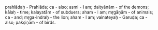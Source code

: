 prahlādaḥ - Prahlāda; ca - also; asmi - I am; daityānām - of the demons; kālaḥ - time; kalayatām - of subduers; aham - I am; mṛgāṇām - of animals; ca - and; mṛga-indraḥ - the lion; aham - I am; vainateyaḥ - Garuḍa; ca - also; pakṣiṇām - of birds.